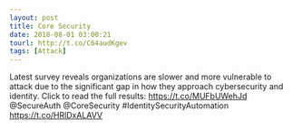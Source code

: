 ```yaml
---
layout: post
title: Core Security
date: 2018-08-01 03:00:21
tourl: http://t.co/C64audKgev
tags: [Attack]
---
```

Latest survey reveals organizations are slower and more vulnerable to attack due to the significant gap in how they approach cybersecurity and identity. Click to read the full results: https://t.co/MUFbUWehJd @SecureAuth @CoreSecurity #IdentitySecurityAutomation https://t.co/HRlDxALAVV